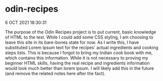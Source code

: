 # odin-recipes

6 OCT 2021 18:30:31

The purpose of the Odin Recipes project is to put current, basic knowledge of HTML to the test. 
While I could add some CSS styling, I am choosing to leave this site in its bare-bones state for now. 
As I write this, I have substituted Lorem Ipsum text for the recipes' actual ingredients and cooking steps lists.
This is because I forgot to bring my Indian cook book with me, which contains this information. 
While it is not necessary to proving my beginner HTML skills, having the real recipe and ingredients information
would look much better than lorem ipsum. I will likely add this in the future (and remove the related notes here after the fact). 
